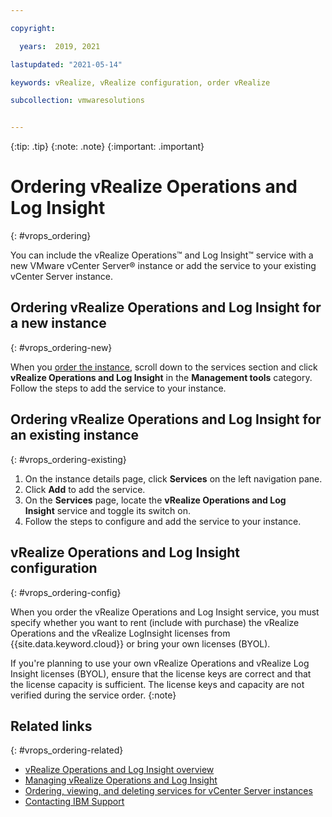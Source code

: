 ```yaml
---

copyright:

  years:  2019, 2021

lastupdated: "2021-05-14"

keywords: vRealize, vRealize configuration, order vRealize

subcollection: vmwaresolutions


---
```


{:tip: .tip}
{:note: .note}
{:important: .important}

# Ordering vRealize Operations and Log Insight
{: #vrops_ordering}

You can include the vRealize Operations™ and Log Insight™ service with a new VMware vCenter Server® instance or add the service to your existing vCenter Server instance.

## Ordering vRealize Operations and Log Insight for a new instance
{: #vrops_ordering-new}

When you [order the instance](/docs/vmwaresolutions?topic=vmwaresolutions-vc_orderinginstance#vc_orderinginstance-procedure), scroll down to the services section and click **vRealize Operations and Log Insight** in the **Management tools** category. Follow the steps to add the service to your instance.

## Ordering vRealize Operations and Log Insight for an existing instance
{: #vrops_ordering-existing}

1. On the instance details page, click **Services** on the left navigation pane.
2. Click **Add** to add the service.
3. On the **Services** page, locate the **vRealize Operations and Log Insight** service and toggle its switch on.
4. Follow the steps to configure and add the service to your instance.

## vRealize Operations and Log Insight configuration
{: #vrops_ordering-config}

When you order the vRealize Operations and Log Insight service, you must specify whether you want to rent (include with purchase) the vRealize Operations and the vRealize LogInsight licenses from {{site.data.keyword.cloud}} or bring your own licenses (BYOL).

If you're planning to use your own vRealize Operations and vRealize Log Insight licenses (BYOL), ensure that the license keys are correct and that the license capacity is sufficient. The license keys and capacity are not verified during the service order.
{:note}

## Related links
{: #vrops_ordering-related}

* [vRealize Operations and Log Insight overview](/docs/vmwaresolutions?topic=vmwaresolutions-vrops_overview)
* [Managing vRealize Operations and Log Insight](/docs/vmwaresolutions?topic=vmwaresolutions-managing_vrops)
* [Ordering, viewing, and deleting services for vCenter Server instances](/docs/vmwaresolutions?topic=vmwaresolutions-vc_addingservices)
* [Contacting IBM Support](/docs/vmwaresolutions?topic=vmwaresolutions-trbl_support)
